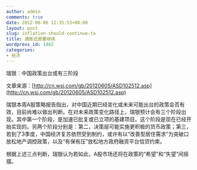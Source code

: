 ```yaml
---
author: admin
comments: true
date: 2012-06-06 12:35:53+00:00
layout: post
slug: inflation-should-continue-to
title: 通胀还是要继续
wordpress_id: 1482
categories:
- 经济
---
```


瑞银：中国政策出台或有三阶段

文章来源：[http://cn.wsj.com/gb/20120605/ASD102512.asp](http://cn.wsj.com/gb/20120605/ASD102512.asp)

瑞银本周A股策略报告指出，对中国近期已经变化或未来可能出台的政策会否有效，目前尚难以做出判断。在对未来政策变化路径上，瑞银预计会有三个阶段出现。其中第一个阶段，是加速已批复或已立项的基建项目。这个阶段是现在已经开始实现的。另两个阶段分别是：第二，决策层可能实施更积极的货币政策；第三，若到了3季度，中国经济复苏依然受到制约，或许有以“改善型居住需求”为突破口放松地产调控政策，以及“有保有压”放松地方政府融资平台信贷约束。

根据上述三点判断，瑞银认为若如此，A股市场还将在政策的“希望”和“失望”间摇摆。
